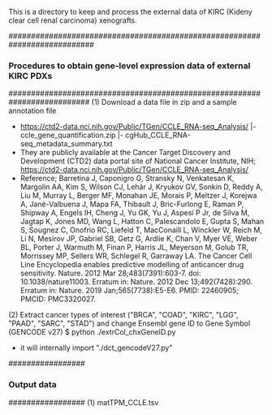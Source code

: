 This is a directory to keep and process the external data of KIRC (Kideny clear cell renal carcinoma) xenografts. 

###########################################################################
### Procedures to obtain gene-level expression data of external KIRC PDXs
##########################################################################
(1) Download a data file in zip and a sample annotation file 
- https://ctd2-data.nci.nih.gov/Public/TGen/CCLE_RNA-seq_Analysis/
  |- ccle_gene_quantification.zip
  |- cgHub_CCLE_RNA-seq_metadata_summary.txt
- They are publicly available at the Cancer Target Discovery and Development (CTD2) data portal site of National Cancer Institute, NIH; https://ctd2-data.nci.nih.gov/Public/TGen/CCLE_RNA-seq_Analysis/
- Reference;
Barretina J, Caponigro G, Stransky N, Venkatesan K, Margolin AA, Kim S, Wilson CJ, Lehár J, Kryukov GV, Sonkin D, Reddy A, Liu M, Murray L, Berger MF, Monahan JE, Morais P, Meltzer J, Korejwa A, Jané-Valbuena J, Mapa FA, Thibault J, Bric-Furlong E, Raman P, Shipway A, Engels IH, Cheng J, Yu GK, Yu J, Aspesi P Jr, de Silva M, Jagtap K, Jones MD, Wang L, Hatton C, Palescandolo E, Gupta S, Mahan S, Sougnez C, Onofrio RC, Liefeld T, MacConaill L, Winckler W, Reich M, Li N, Mesirov JP, Gabriel SB, Getz G, Ardlie K, Chan V, Myer VE, Weber BL, Porter J, Warmuth M, Finan P, Harris JL, Meyerson M, Golub TR, Morrissey MP, Sellers WR, Schlegel R, Garraway LA. The Cancer Cell Line Encyclopedia enables predictive modelling of anticancer drug sensitivity. Nature. 2012 Mar 28;483(7391):603-7. doi: 10.1038/nature11003. Erratum in: Nature. 2012 Dec 13;492(7428):290. Erratum in: Nature. 2019 Jan;565(7738):E5-E6. PMID: 22460905; PMCID: PMC3320027.

(2) Extract cancer types of interest ("BRCA", "COAD", "KIRC", "LGG", "PAAD", "SARC", "STAD") and change Ensembl gene ID to Gene Symbol (GENCODE v27) 
$ python ./extrCol_chxGeneID.py
  - it will internally import "./dct_gencodeV27.py"

#################
### Output data 
#################
(1) matTPM_CCLE.tsv
